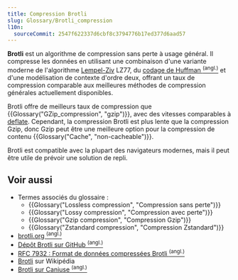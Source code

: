 ```yaml
---
title: Compression Brotli
slug: Glossary/Brotli_compression
l10n:
  sourceCommit: 2547f622337d6cbf8c3794776b17ed377d6aad57
---
```


**Brotli** est un algorithme de compression sans perte à usage général.
Il compresse les données en utilisant une combinaison d'une variante moderne de l'algorithme [Lempel-Ziv](https://fr.wikipedia.org/wiki/LZ77_et_LZ78#LZ77) LZ77, du [codage de Huffman <sup>(angl.)</sup>](https://rosettacode.org/wiki/Huffman_coding) et d'une modélisation de contexte d'ordre deux, offrant un taux de compression comparable aux meilleures méthodes de compression générales actuellement disponibles.

Brotli offre de meilleurs taux de compression que {{Glossary("GZip_compression", "gzip")}}, avec des vitesses comparables à [deflate](https://fr.wikipedia.org/wiki/Deflate).
Cependant, la compression Brotli est plus lente que la compression Gzip, donc Gzip peut être une meilleure option pour la compression de contenu {{Glossary("Cache", "non-cacheable")}}.

Brotli est compatible avec la plupart des navigateurs modernes, mais il peut être utile de prévoir une solution de repli.

## Voir aussi

- Termes associés du glossaire&nbsp;:
  - {{Glossary("Lossless compression", "Compression sans perte")}}
  - {{Glossary("Lossy compression", "Compression avec perte")}}
  - {{Glossary("Gzip compression", "Compression Gzip")}}
  - {{Glossary("Zstandard compression", "Compression Zstandard")}}
- [brotli.org <sup>(angl.)</sup>](https://brotli.org/)
- [Dépôt Brotli sur GitHub <sup>(angl.)</sup>](https://github.com/google/brotli)
- [RFC 7932&nbsp;: Format de données compressées Brotli <sup>(angl.)</sup>](https://datatracker.ietf.org/doc/html/rfc7932)
- [Brotli](https://fr.wikipedia.org/wiki/Brotli) sur Wikipédia
- [Brotli sur Caniuse <sup>(angl.)</sup>](https://caniuse.com/#feat=brotli)
